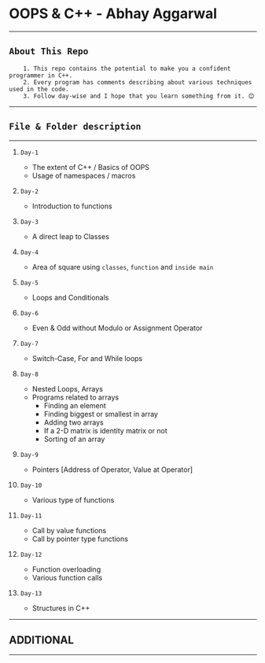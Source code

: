 # **OOPS & C++ - Abhay Aggarwal**
---
## ```About This Repo```

```
    1. This repo contains the potential to make you a confident programmer in C++. 
    2. Every program has comments describing about various techniques used in the code.
    3. Follow day-wise and I hope that you learn something from it. 😊
```

***
## ```File & Folder description```
***

1. ```Day-1```
    * The extent of C++ / Basics of OOPS
    * Usage of namespaces / macros

2. ```Day-2```
    * Introduction to functions

3. ```Day-3```
    * A direct leap to Classes


4. ```Day-4```
    * Area of square using `classes`, `function` and `inside main`

5. ```Day-5```
    * Loops and Conditionals

6. ```Day-6```
    * Even & Odd without Modulo or Assignment Operator

7. `Day-7`
    * Switch-Case, For and While loops

8. `Day-8`
    * Nested Loops, Arrays
    * Programs related to arrays
        * Finding an element
        * Finding biggest or smallest in array
        * Adding two arrays
        * If a 2-D matrix is identity matrix or not
        * Sorting of an array

9. `Day-9`
    * Pointers [Address of Operator, Value at Operator]

10. `Day-10`
    * Various type of functions

11. `Day-11`
    * Call by value functions
    * Call by pointer type functions

12. `Day-12`
    * Function overloading
    * Various function calls

13. `Day-13`
    * Structures in C++


***
## **ADDITIONAL**
***


